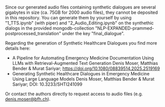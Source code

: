 Since our generated audio files containing synthetic dialogues are several gigabytes in size (ca. 75GB for 2000 audio files), they cannot be deposited in this repository. You can generate them by yourself by using "1_TTS.ipynb" (with piper) and "2_Audio_Editing.ipynb" on the synthethic dialogs in the provided mongodb-collection "NLP-EXPANDED-prammed-postprocessed_translation" under the key "final_dialogue". 

Regarding the generation of Synthetic Healthcare Dialogues you find more details here:
- A Pipeline for Automating Emergency Medicine Documentation Using LLMs with Retrieval-Augmented Text Generation
Denis Moser, Matthias Bender & Murat Sariyar; https://doi.org/10.1080/08839514.2025.2519169
- Generating Synthetic Healthcare Dialogues in Emergency Medicine Using Large Language Models
Denis Moser, Matthias Bender & Murat Sariyar;  DOI: 10.3233/SHTI241099


Or contact the authors directly to request access to audio files (e.g. denis.moser@bfh.ch).